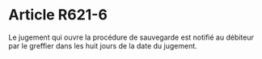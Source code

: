 # Article R621-6

Le jugement qui ouvre la procédure de sauvegarde est notifié au débiteur par le greffier dans les huit jours de la date du jugement.